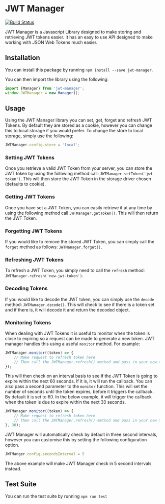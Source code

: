 # JWT Manager

[![Build Status](https://travis-ci.org/GeorgeHanson/jwt-manager.svg?branch=master)](https://travis-ci.org/GeorgeHanson/jwt-manager)

JWT Manager is a Javascript Library designed to make storing and retrieving JWT tokens easier. It has an easy to use API
designed to make working with JSON Web Tokens much easier.

## Installation
You can install this package by running `npm install --save jwt-manager`.

You can then import the library using the following:

```js
import {Manager} from 'jwt-manager';
window.JWTManager = new Manager();
```

## Usage
Using the JWT Manager library you can set, get, forget and refresh JWT Tokens. By default they are stored as a cookie, however you can change this to local storage if you would prefer.
To change the store to local storage, simply use the following:
```js
JWTManager.config.store = 'local';
```

### Setting JWT Tokens
Once you retrieve a valid JWT Token from your server, you can store the JWT token by using the following method call: `JWTManager.setToken('jwt-token')`. This will then store the JWT Token in the storage driver chosen (defaults to cookie).

### Getting JWT Tokens
Once you have set a JWT Token, you can easily retrieve it at any time by using the following method call `JWTManager.getToken()`. This will then return the JWT Token.

### Forgetting JWT Tokens
If you would like to remove the stored JWT Token, you can simply call the `forget` method as follows: `JWTManager.forget()`.

### Refreshing JWT Tokens
To refresh a JWT Token, you simply need to call the `refresh` method: `JWTManager.refresh('new-jwt-token')`.

### Decoding Tokens
If you would like to decode the JWT token, you can simply use the `decode` method: `JWTManager.decode()`. This will check to see if there is a token set and if there is, it will decode it and return the decoded object.

### Monitoring Tokens
When dealing with JWT Tokens it is useful to monitor when the token is close to expiring so a request can be made to generate a new token. JWT manager handles this using a useful `monitor` method. For example:

```javascript
JWTManager.monitor((token) => {
    // Make request to refresh token here
    // Then call the JWTManager.refresh() method and pass in your new token
});
```

This will then check on an interval basis to see if the JWT Token is going to expire within the next 60 seconds. If it is, it will run the callback. You can also pass a second parameter to the `monitor` function. This will set the number of seconds until the token expires, before it triggers the callback. By default it is set to 60. In the below example, it will trigger the callback when the token is due to expire within the next 30 seconds.

```javascript
JWTManager.monitor((token) => {
    // Make request to refresh token here
    // Then call the JWTManager.refresh() method and pass in your new token
}, 30);
```

JWT Manager will automatically check by default in three second intervals, however you can customise this by setting the following configuration option.

```javascript
JWTManger.config.secondsInterval = 5
```

The above example will make JWT Manager check in 5 second intervals instead.

## Test Suite
You can run the test suite by running `npm run test`
